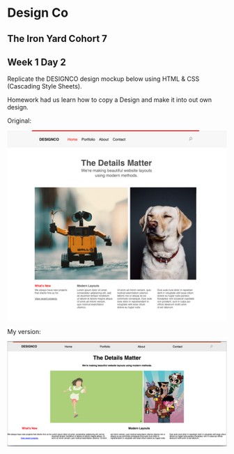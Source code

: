 # Design Co
## The Iron Yard Cohort 7
## Week 1 Day 2

Replicate the DESIGNCO design mockup below using HTML & CSS (Cascading Style Sheets).

Homework had us learn how to copy a Design and make it into out own design.


Original:

![Original Design](public/images/33ce0586-mockup.png)




My version:

![My Design](public/images/newdesign.png)
